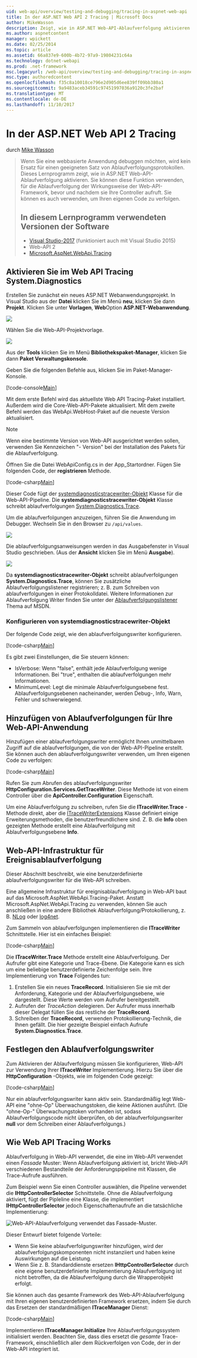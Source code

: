```yaml
---
uid: web-api/overview/testing-and-debugging/tracing-in-aspnet-web-api
title: In der ASP.NET Web API 2 Tracing | Microsoft Docs
author: MikeWasson
description: Zeigt, wie in ASP.NET Web-API-Ablaufverfolgung aktivieren.
ms.author: aspnetcontent
manager: wpickett
ms.date: 02/25/2014
ms.topic: article
ms.assetid: 66a837e9-600b-4b72-97a9-19804231c64a
ms.technology: dotnet-webapi
ms.prod: .net-framework
msc.legacyurl: /web-api/overview/testing-and-debugging/tracing-in-aspnet-web-api
msc.type: authoredcontent
ms.openlocfilehash: f35c8a10018ce796e2d905d6ee839ff09bb380a1
ms.sourcegitcommit: 9a9483aceb34591c97451997036a9120c3fe2baf
ms.translationtype: MT
ms.contentlocale: de-DE
ms.lasthandoff: 11/10/2017
---
```

<a name="tracing-in-aspnet-web-api-2"></a>In der ASP.NET Web API 2 Tracing
====================
durch [Mike Wasson](https://github.com/MikeWasson)

> Wenn Sie eine webbasierte Anwendung debuggen möchten, wird kein Ersatz für einen geeigneten Satz von Ablaufverfolgungsprotokollen. Dieses Lernprogramm zeigt, wie in ASP.NET Web-API-Ablaufverfolgung aktivieren. Sie können diese Funktion verwenden, für die Ablaufverfolgung der Wirkungsweise der Web-API-Framework, bevor und nachdem sie Ihre Controller aufruft. Sie können es auch verwenden, um Ihren eigenen Code zu verfolgen.
> 
> ## <a name="software-versions-used-in-the-tutorial"></a>In diesem Lernprogramm verwendeten Versionen der Software
> 
> 
> - [Visual Studio-2017](https://www.visualstudio.com/downloads/) (funktioniert auch mit Visual Studio 2015)
> - Web-API 2
> - [Microsoft.AspNet.WebApi.Tracing](http://www.nuget.org/packages/Microsoft.AspNet.WebApi.Tracing)


## <a name="enable-systemdiagnostics-tracing-in-web-api"></a>Aktivieren Sie im Web API Tracing System.Diagnostics

Erstellen Sie zunächst ein neues ASP.NET Webanwendungsprojekt. In Visual Studio aus der **Datei** klicken Sie im Menü **neu**, klicken Sie dann **Projekt**. Klicken Sie unter **Vorlagen**, **Web**Option **ASP.NET-Webanwendung**.

[![](tracing-in-aspnet-web-api/_static/image2.png)](tracing-in-aspnet-web-api/_static/image1.png)

Wählen Sie die Web-API-Projektvorlage.

[![](tracing-in-aspnet-web-api/_static/image4.png)](tracing-in-aspnet-web-api/_static/image3.png)

Aus der **Tools** klicken Sie im Menü **Bibliothekspaket-Manager**, klicken Sie dann **Paket Verwaltungskonsole**.

Geben Sie die folgenden Befehle aus, klicken Sie im Paket-Manager-Konsole.

[!code-console[Main](tracing-in-aspnet-web-api/samples/sample1.cmd)]

Mit dem erste Befehl wird das aktuellste Web API Tracing-Paket installiert. Außerdem wird die Core-Web-API-Pakete aktualisiert. Mit dem zweite Befehl werden das WebApi.WebHost-Paket auf die neueste Version aktualisiert.

> [!NOTE]
> Wenn eine bestimmte Version von Web-API ausgerichtet werden sollen, verwenden Sie Kennzeichen "- Version" bei der Installation des Pakets für die Ablaufverfolgung.


Öffnen Sie die Datei WebApiConfig.cs in der App\_Startordner. Fügen Sie folgenden Code, der **registrieren** Methode.

[!code-csharp[Main](tracing-in-aspnet-web-api/samples/sample2.cs?highlight=6)]

Dieser Code fügt der [systemdiagnosticstracewriter-Objekt](https://msdn.microsoft.com/en-us/library/system.web.http.tracing.systemdiagnosticstracewriter.aspx) Klasse für die Web-API-Pipeline. Die **systemdiagnosticstracewriter-Objekt** Klasse schreibt ablaufverfolgungen [System.Diagnostics.Trace](https://msdn.microsoft.com/en-us/library/system.diagnostics.trace).

Um die ablaufverfolgungen anzuzeigen, führen Sie die Anwendung im Debugger. Wechseln Sie in den Browser zu `/api/values`.

![](tracing-in-aspnet-web-api/_static/image5.png)

Die ablaufverfolgungsanweisungen werden in das Ausgabefenster in Visual Studio geschrieben. (Aus der **Ansicht** klicken Sie im Menü **Ausgabe**).

[![](tracing-in-aspnet-web-api/_static/image7.png)](tracing-in-aspnet-web-api/_static/image6.png)

Da **systemdiagnosticstracewriter-Objekt** schreibt ablaufverfolgungen **System.Diagnostics.Trace**, können Sie zusätzliche Ablaufverfolgungslistener registrieren; z. B. zum Schreiben von ablaufverfolgungen in einer Protokolldatei. Weitere Informationen zur Ablaufverfolgung Writer finden Sie unter der [Ablaufverfolgungslistener](https://msdn.microsoft.com/en-us/library/4y5y10s7.aspx) Thema auf MSDN.

### <a name="configuring-systemdiagnosticstracewriter"></a>Konfigurieren von systemdiagnosticstracewriter-Objekt

Der folgende Code zeigt, wie den ablaufverfolgungswriter konfigurieren.

[!code-csharp[Main](tracing-in-aspnet-web-api/samples/sample3.cs)]

Es gibt zwei Einstellungen, die Sie steuern können:

- IsVerbose: Wenn "false", enthält jede Ablaufverfolgung wenige Informationen. Bei "true", enthalten die ablaufverfolgungen mehr Informationen.
- MinimumLevel: Legt die minimale Ablaufverfolgungsebene fest. Ablaufverfolgungsebenen nacheinander, werden Debug-, Info, Warn, Fehler und schwerwiegend.

## <a name="adding-traces-to-your-web-api-application"></a>Hinzufügen von Ablaufverfolgungen für Ihre Web-API-Anwendung

Hinzufügen einer ablaufverfolgungswriter ermöglicht Ihnen unmittelbaren Zugriff auf die ablaufverfolgungen, die von der Web-API-Pipeline erstellt. Sie können auch den ablaufverfolgungswriter verwenden, um Ihren eigenen Code zu verfolgen:

[!code-csharp[Main](tracing-in-aspnet-web-api/samples/sample4.cs)]

Rufen Sie zum Abrufen des ablaufverfolgungswriter **HttpConfiguration.Services.GetTraceWriter**. Diese Methode ist von einem Controller über die **ApiController.Configuration** Eigenschaft.

Um eine Ablaufverfolgung zu schreiben, rufen Sie die **ITraceWriter.Trace** -Methode direkt, aber die [ITraceWriterExtensions](https://msdn.microsoft.com/en-us/library/system.web.http.tracing.itracewriterextensions.aspx) Klasse definiert einige Erweiterungsmethoden, die benutzerfreundlichere sind. Z. B. die **Info** oben gezeigten Methode erstellt eine Ablaufverfolgung mit Ablaufverfolgungsebene **Info**.

## <a name="web-api-tracing-infrastructure"></a>Web-API-Infrastruktur für Ereignisablaufverfolgung

Dieser Abschnitt beschreibt, wie eine benutzerdefinierte ablaufverfolgungswriter für die Web-API schreiben.

Eine allgemeine Infrastruktur für ereignisablaufverfolgung in Web-API baut auf das Microsoft.AspNet.WebApi.Tracing-Paket. Anstatt Microsoft.AspNet.WebApi.Tracing zu verwenden, können Sie auch anschließen in eine andere Bibliothek Ablaufverfolgung/Protokollierung, z. B. [NLog](http://nlog-project.org/) oder [log4net](http://logging.apache.org/log4net/).

Zum Sammeln von ablaufverfolgungen implementieren die **ITraceWriter** Schnittstelle. Hier ist ein einfaches Beispiel:

[!code-csharp[Main](tracing-in-aspnet-web-api/samples/sample5.cs)]

Die **ITraceWriter.Trace** Methode erstellt eine Ablaufverfolgung. Der Aufrufer gibt eine Kategorie und Trace-Ebene. Die Kategorie kann es sich um eine beliebige benutzerdefinierte Zeichenfolge sein. Ihre Implementierung von **Trace** Folgendes tun:

1. Erstellen Sie ein neues **TraceRecord**. Initialisieren Sie sie mit der Anforderung, Kategorie und der Ablaufverfolgungsebene, wie dargestellt. Diese Werte werden vom Aufrufer bereitgestellt.
2. Aufrufen der *TraceAction* delegieren. Der Aufrufer muss innerhalb dieser Delegat füllen Sie das restliche der **TraceRecord**.
3. Schreiben der **TraceRecord**, verwenden Protokollierung-Technik, die Ihnen gefällt. Die hier gezeigte Beispiel einfach Aufrufe **System.Diagnostics.Trace**.

## <a name="setting-the-trace-writer"></a>Festlegen den Ablaufverfolgungswriter

Zum Aktivieren der Ablaufverfolgung müssen Sie konfigurieren, Web-API zur Verwendung Ihrer **ITraceWriter** Implementierung. Hierzu Sie über die **HttpConfiguration** -Objekts, wie im folgenden Code gezeigt:

[!code-csharp[Main](tracing-in-aspnet-web-api/samples/sample6.cs)]

Nur ein ablaufverfolgungswriter kann aktiv sein. Standardmäßig legt Web-API eine &quot;ohne-Op&quot; Überwachungstoken, die keine Aktionen ausführt. (Die &quot;ohne-Op-&quot; Überwachungstoken vorhanden ist, sodass Ablaufverfolgungscode nicht überprüfen, ob der ablaufverfolgungswriter **null** vor dem Schreiben einer Ablaufverfolgungs.)

## <a name="how-web-api-tracing-works"></a>Wie Web API Tracing Works

Ablaufverfolgung in Web-API verwendet, die eine im Web-API verwendet einen *Fassade* Muster: Wenn Ablaufverfolgung aktiviert ist, bricht Web-API verschiedenen Bestandteile der Anforderungspipeline mit Klassen, die Trace-Aufrufe ausführen.

Zum Beispiel wenn Sie einen Controller auswählen, die Pipeline verwendet die **IHttpControllerSelector** Schnittstelle. Ohne die Ablaufverfolgung aktiviert, fügt der Pipleline eine Klasse, die implementiert **IHttpControllerSelector** jedoch Eigenschaftenaufrufe an die tatsächliche Implementierung:

![Web-API-Ablaufverfolgung verwendet das Fassade-Muster.](tracing-in-aspnet-web-api/_static/image8.png)

Dieser Entwurf bietet folgende Vorteile:

- Wenn Sie keine ablaufverfolgungswriter hinzufügen, wird der ablaufverfolgungskomponenten nicht instanziiert und haben keine Auswirkungen auf die Leistung.
- Wenn Sie z. B. Standarddienste ersetzen **IHttpControllerSelector** durch eine eigene benutzerdefinierte Implementierung Ablaufverfolgung ist nicht betroffen, da die Ablaufverfolgung durch die Wrapperobjekt erfolgt.

Sie können auch das gesamte Framework des Web-API-Ablaufverfolgung mit Ihren eigenen benutzerdefinierten Framework ersetzen, indem Sie durch das Ersetzen der standardmäßigen **ITraceManager** Dienst:

[!code-csharp[Main](tracing-in-aspnet-web-api/samples/sample7.cs)]

Implementieren **ITraceManager.Initialize** Ihre Ablaufverfolgungssystem initialisiert werden. Beachten Sie, dass dies ersetzt die *gesamte* Trace-Framework, einschließlich aller dem Rückverfolgen von Code, der in der Web-API integriert ist.
